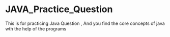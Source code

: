 # JAVA_Practice_Question
 This is for practicing Java Question , And you find the core concepts of java wth the help of the programs 
